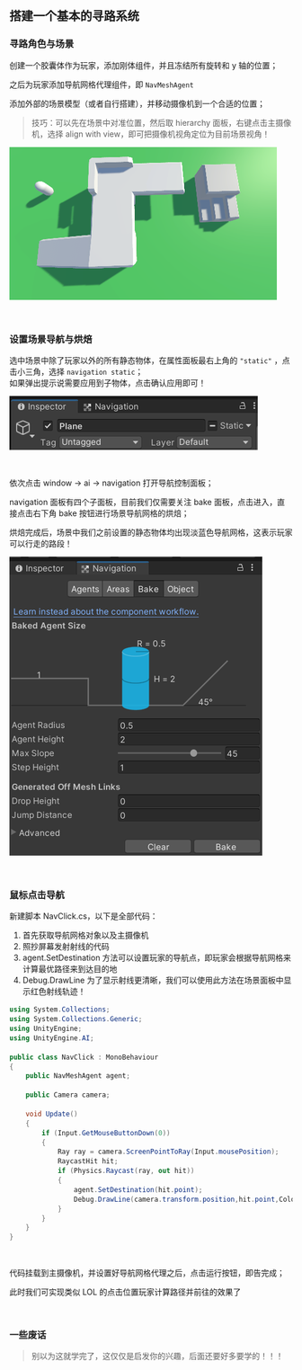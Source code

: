 ## 搭建一个基本的寻路系统

### 寻路角色与场景

创建一个胶囊体作为玩家，添加刚体组件，并且冻结所有旋转和 y 轴的位置；

之后为玩家添加导航网格代理组件，即 `NavMeshAgent`

添加外部的场景模型（或者自行搭建），并移动摄像机到一个合适的位置；

> 技巧：可以先在场景中对准位置，然后取 hierarchy 面板，右键点击主摄像机，选择 align with view，即可把摄像机视角定位为目前场景视角！

![](../imgs/navigation/nav-basic/nb1.png)

<br>

### 设置场景导航与烘焙

选中场景中除了玩家以外的所有静态物体，在属性面板最右上角的 `"static"` ，点击小三角，选择 `navigation static`；  
如果弹出提示说需要应用到子物体，点击确认应用即可！

![](../imgs/navigation/nav-basic/nb2.png)

<br>

依次点击 window -> ai -> navigation 打开导航控制面板；

navigation 面板有四个子面板，目前我们仅需要关注 bake 面板，点击进入，直接点击右下角 bake 按钮进行场景导航网格的烘焙；

烘焙完成后，场景中我们之前设置的静态物体均出现淡蓝色导航网格，这表示玩家可以行走的路段！

![](../imgs/navigation/nav-basic/nb3.png)

<br>

### 鼠标点击导航

新建脚本 NavClick.cs，以下是全部代码：

1. 首先获取导航网格对象以及主摄像机
2. 照抄屏幕发射射线的代码
3. agent.SetDestination 方法可以设置玩家的导航点，即玩家会根据导航网格来计算最优路径来到达目的地
4. Debug.DrawLine 为了显示射线更清晰，我们可以使用此方法在场景面板中显示红色射线轨迹！

```cs
using System.Collections;
using System.Collections.Generic;
using UnityEngine;
using UnityEngine.AI;

public class NavClick : MonoBehaviour
{
    public NavMeshAgent agent;

    public Camera camera;

    void Update()
    {
        if (Input.GetMouseButtonDown(0))
        {
            Ray ray = camera.ScreenPointToRay(Input.mousePosition);
            RaycastHit hit;
            if (Physics.Raycast(ray, out hit))
            {
                agent.SetDestination(hit.point);
                Debug.DrawLine(camera.transform.position,hit.point,Color.red);
            }
        }
    }
}
```

<br>

代码挂载到主摄像机，并设置好导航网格代理之后，点击运行按钮，即告完成；

此时我们可实现类似 LOL 的点击位置玩家计算路径并前往的效果了

<br>

### 一些废话

> 别以为这就学完了，这仅仅是启发你的兴趣，后面还要好多要学的！！！
